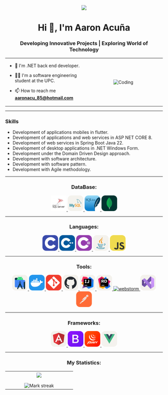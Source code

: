 <p align="center"><picture align="center"><img align="center" src = "https://github.com/7oSkaaa/7oSkaaa/blob/main/Images/about_me.gif?raw=true" width = 50px></picture></p>
<h1 align="center">Hi 👋, I'm Aaron Acuña</h1>
<h3 align="center">Developing Innovative Projects | Exploring World of Technology</h3>

<table align="center">
<tr border="none">
<td width="50%" align="left">
  
- 🌱 I'm .NET back end developer.

- 🧑‍🎓 I'm a software engineering student at the UPC.

- 📫 How to reach me **aaronacu_85@hotmail.com**

</td>
<td width="50%" align="center">
  <img align="center" alt="Coding" width="450" src="https://repository-images.githubusercontent.com/588181932/e36ec678-7984-4cdd-8e4c-a3932772ff8e">
</td>
</tr>
</table>

---

### Skills

- Development of applications mobiles in flutter.
- Development of applications and web services in ASP NET CORE 8.
- Development of web services in Spring Boot Java 22.
- Development of desktop applications in .NET Windows Form.
- Development under the Domain Driven Design approach.
- Development with software architecture.
- Development with software pattern.
- Development with Agile methodology.

---

<h3 align="center">DataBase:</h3>
<p align="center"> <a href="https://www.microsoft.com/en-us/sql-server" target="_blank" rel="noreferrer"> <img src="https://github.com/Scar1109/skill-icons/blob/Scar1109/icons/microsoftSQL.svg" alt="mssql" width="50" height="50"/> </a> <a href="https://www.mysql.com/" target="_blank" rel="noreferrer"> <img src="https://github.com/tandpfun/skill-icons/blob/main/icons/MySQL-Light.svg" alt="mysql" width="50" height="50"/> </a> <a href="https://www.sqlite.org/" target="_blank" rel="noreferrer"> <img src="https://github.com/tandpfun/skill-icons/blob/main/icons/SQLite.svg" alt="sqlite" width="50" height="50"/> </a> <a href="https://www.mongodb.com/" target="_blank" rel="noreferrer"> <img src="https://github.com/tandpfun/skill-icons/blob/main/icons/MongoDB.svg" alt="mongodb" width="50" height="50"/> </a> </p>

---

<h3 align="center">Languages:</h3>
<p align="center"> <a href="https://www.cprogramming.com/" target="_blank" rel="noreferrer"> <img src="https://github.com/tandpfun/skill-icons/blob/main/icons/C.svg" alt="c" width="50" height="50"/> </a> <a href="https://www.w3schools.com/cpp/" target="_blank" rel="noreferrer"> <img src="https://github.com/tandpfun/skill-icons/blob/main/icons/CPP.svg" alt="cplusplus" width="50" height="50"/> </a> <a href="https://dotnet.microsoft.com/es-es/languages/csharp" target="_blank" rel="noreferrer"> <img src="https://github.com/tandpfun/skill-icons/blob/main/icons/CS.svg" alt="csharp" width="50" height="50"/> </a> <a href="https://www.java.com" target="_blank" rel="noreferrer"> <img src="https://github.com/tandpfun/skill-icons/blob/main/icons/Java-Light.svg" alt="java" width="50" height="50"/> </a> <a href="https://developer.mozilla.org/es/docs/Web/JavaScript" target="_blank" rel="noreferrer"> <img src="https://github.com/tandpfun/skill-icons/blob/main/icons/JavaScript.svg" alt="javascript" width="50" height="50"/> </a> </p>

---

<h3 align="center">Tools:</h3>
<p align="center"> <a href="https://developer.android.com/studio?hl=es-419" target="_blank" rel="noreferrer"> <img src="https://github.com/tandpfun/skill-icons/blob/main/icons/AndroidStudio-Light.svg" alt="androidstudio" width="50" height="50"/> </a> <a href="https://www.docker.com/" target="_blank" rel="noreferrer"> <img src="https://github.com/tandpfun/skill-icons/blob/main/icons/Docker.svg" alt="docker" width="50" height="50"/> </a> <a href="https://git-scm.com/" target="_blank" rel="noreferrer"> <img src="https://github.com/tandpfun/skill-icons/blob/main/icons/Git.svg" alt="git" width="50" height="50"/> </a> <a href="https://github.com/" target="_blank" rel="noreferrer"> <img src="https://github.com/tandpfun/skill-icons/blob/main/icons/Github-Light.svg" alt="github" width="50" height="50"/> </a> <a href="https://www.jetbrains.com/idea/" target="_blank" rel="noreferrer"> <img src="https://github.com/tandpfun/skill-icons/blob/main/icons/Idea-Light.svg" alt="idea" width="50" height="50"/> </a> <a href="https://www.jetbrains.com/es-es/rider/" target="_blank" rel="noreferrer"> <img src="https://github.com/tandpfun/skill-icons/blob/main/icons/Rider-Light.svg" alt="rider" width="50" height="50"/> </a> <a href="https://www.jetbrains.com/es-es/webstorm/" target="_blank" rel="noreferrer"> <img src="https://github.com/tandpfun/skill-icons/blob/main/icons/WebStorm-Light.svg" alt="webstorm" width="50" height="50"/> </a> <a href="https://visualstudio.microsoft.com/es/" target="_blank" rel="noreferrer"> <img src="https://github.com/tandpfun/skill-icons/blob/main/icons/VisualStudio-Light.svg" alt="visualstudio" width="50" height="50"/> </a> <a href="https://www.postman.com/" target="_blank" rel="noreferrer"> <img src="https://github.com/tandpfun/skill-icons/blob/main/icons/Postman.svg" alt="postman" width="50" height="50"/> </a> </p>

---

<h3 align="center">Frameworks:</h3>
<p align="center"> <a href="https://angular.dev/" target="_blank" rel="noreferrer"> <img src="https://github.com/tandpfun/skill-icons/blob/main/icons/Angular-Light.svg" alt="angular" width="50" height="50"/> </a> <a href="https://getbootstrap.com" target="_blank" rel="noreferrer"> <img src="https://github.com/tandpfun/skill-icons/blob/main/icons/Bootstrap.svg" alt="bootstrap" width="50" height="50"/> </a> <a href="https://jquery.com/" target="_blank" rel="noreferrer"> <img src="https://github.com/tandpfun/skill-icons/blob/main/icons/JQuery.svg" alt="jquery" width="50" height="50"/> </a> <a href="https://vuejs.org/" target="_blank" rel="noreferrer"> <img src="https://github.com/tandpfun/skill-icons/blob/main/icons/VueJS-Light.svg" alt="vue" width="50" height="50"/> </a> </p>

---

<h3 align="center">My Statistics:</h3>
<p align="center">
<table align="center">
<tr border="none">
<td width="50%" align="center">
  <img align="center" src="https://github-readme-stats.vercel.app/api?username=JenayAaron&theme=dark&show_icons=true&count_private=true"/>
  <br></br>
  <img  title="🔥 Get streak stats for your profile at git.io/streak-stats" alt="Mark streak" src="https://github-readme-streak-stats.herokuapp.com/?user=JenayAaron&theme=dark&hide_border=false"/> 
</td>
</tr>
</table>
